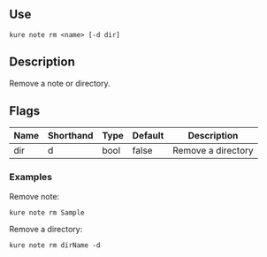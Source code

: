 ## Use

`kure note rm <name> [-d dir]`

## Description

Remove a note or directory.

## Flags 

|  Name     | Shorthand |     Type      |    Default    |      Description      |
|-----------|-----------|---------------|---------------|-----------------------|
| dir       | d         | bool          | false         | Remove a directory    |

### Examples

Remove note:
```
kure note rm Sample
```

Remove a directory:
```
kure note rm dirName -d
```